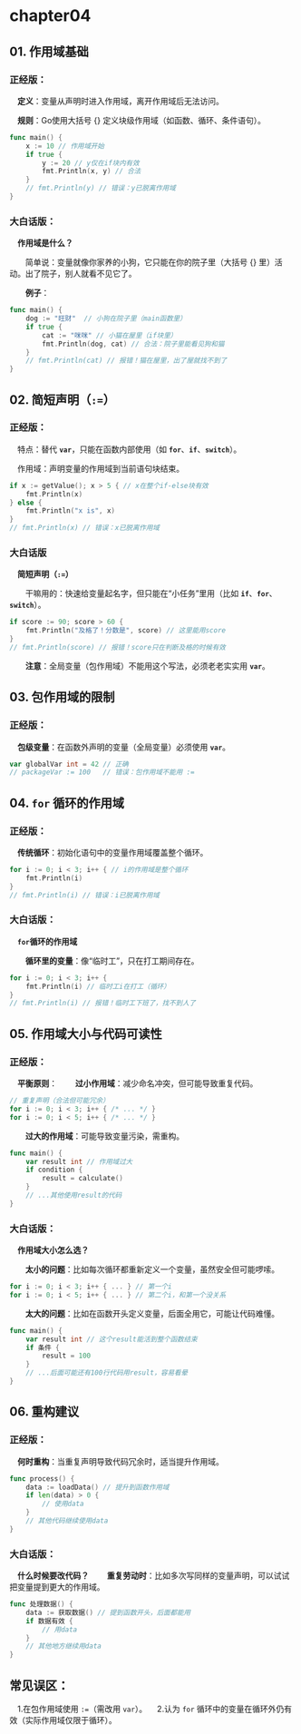 # chapter04

## 01. 作用域基础
### 正经版：

&emsp;**定义**：变量从声明时进入作用域，离开作用域后无法访问。

&emsp;**规则**：Go使用大括号 {} 定义块级作用域（如函数、循环、条件语句）。

```go
func main() {
    x := 10 // 作用域开始
    if true {
        y := 20 // y仅在if块内有效
        fmt.Println(x, y) // 合法
    }
    // fmt.Println(y) // 错误：y已脱离作用域
}
```

### 大白话版：
&emsp;**作用域是什么？**

&emsp;&emsp;简单说：变量就像你家养的小狗，它只能在你的院子里（大括号 {} 里）活动。出了院子，别人就看不见它了。

&emsp;&emsp;**例子**：

```go
func main() {
    dog := "旺财"  // 小狗在院子里（main函数里）
    if true {
        cat := "咪咪" // 小猫在屋里（if块里）
        fmt.Println(dog, cat) // 合法：院子里能看见狗和猫
    }
    // fmt.Println(cat) // 报错！猫在屋里，出了屋就找不到了
}
```

## 02. 简短声明（`:=`）
### 正经版：

&emsp;特点：替代 **`var`**，只能在函数内部使用（如 **`for`**、**`if`**、**`switch`**）。

&emsp;作用域：声明变量的作用域到当前语句块结束。

```go
if x := getValue(); x > 5 { // x在整个if-else块有效
    fmt.Println(x)
} else {
    fmt.Println("x is", x)
}
// fmt.Println(x) // 错误：x已脱离作用域
```
### 大白话版
&emsp;**简短声明（`:=`）**

&emsp;&emsp;干嘛用的：快速给变量起名字，但只能在“小任务”里用（比如 **`if`**、**`for`**、**`switch`**）。

```go
if score := 90; score > 60 { 
    fmt.Println("及格了！分数是", score) // 这里能用score
}
// fmt.Println(score) // 报错！score只在判断及格的时候有效
```

&emsp;&emsp;**注意**：全局变量（包作用域）不能用这个写法，必须老老实实用 **`var`**。

## 03. 包作用域的限制
### 正经版：

&emsp;**包级变量**：在函数外声明的变量（全局变量）必须使用 **`var`**。

```go
var globalVar int = 42 // 正确
// packageVar := 100   // 错误：包作用域不能用 :=
```

## 04. `for` 循环的作用域
### 正经版：

&emsp;**传统循环**：初始化语句中的变量作用域覆盖整个循环。
```go
for i := 0; i < 3; i++ { // i的作用域是整个循环
    fmt.Println(i)
}
// fmt.Println(i) // 错误：i已脱离作用域
```

### 大白话版：
&emsp;**`for`循环的作用域**

&emsp;&emsp;**循环里的变量**：像“临时工”，只在打工期间存在。

```go
for i := 0; i < 3; i++ { 
    fmt.Println(i) // 临时工i在打工（循环）
}
// fmt.Println(i) // 报错！临时工下班了，找不到人了
```

## 05. 作用域大小与代码可读性
### 正经版：

&emsp;**平衡原则**：
&emsp;&emsp;**过小作用域**：减少命名冲突，但可能导致重复代码。
```go
// 重复声明（合法但可能冗余）
for i := 0; i < 3; i++ { /* ... */ }
for i := 0; i < 5; i++ { /* ... */ }
```

&emsp;&emsp;**过大的作用域**：可能导致变量污染，需重构。
```go
func main() {
    var result int // 作用域过大
    if condition {
        result = calculate()
    }
    // ...其他使用result的代码
}
```
### 大白话版：
&emsp;**作用域大小怎么选？**

&emsp;&emsp;**太小的问题**：比如每次循环都重新定义一个变量，虽然安全但可能啰嗦。
```go
for i := 0; i < 3; i++ { ... } // 第一个i
for i := 0; i < 5; i++ { ... } // 第二个i，和第一个没关系
```

&emsp;&emsp;**太大的问题**：比如在函数开头定义变量，后面全用它，可能让代码难懂。
```go
func main() {
    var result int // 这个result能活到整个函数结束
    if 条件 {
        result = 100
    }
    // ...后面可能还有100行代码用result，容易看晕
}
```

## 06. 重构建议
### 正经版：

&emsp;**何时重构**：当重复声明导致代码冗余时，适当提升作用域。
```go
func process() {
    data := loadData() // 提升到函数作用域
    if len(data) > 0 {
        // 使用data
    }
    // 其他代码继续使用data
}
```
### 大白话版：

&emsp;**什么时候要改代码？**
&emsp;&emsp;**重复劳动时**：比如多次写同样的变量声明，可以试试把变量提到更大的作用域。
```go
func 处理数据() {
    data := 获取数据() // 提到函数开头，后面都能用
    if 数据有效 {
        // 用data
    }
    // 其他地方继续用data
}
```

## 常见误区：
&emsp;1.在包作用域使用 `:=`（需改用 `var`）。
&emsp;2.认为 `for` 循环中的变量在循环外仍有效（实际作用域仅限于循环）。